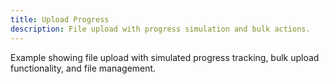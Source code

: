 ```yaml
---
title: Upload Progress
description: File upload with progress simulation and bulk actions.
---
```


Example showing file upload with simulated progress tracking, bulk upload functionality, and file management.
